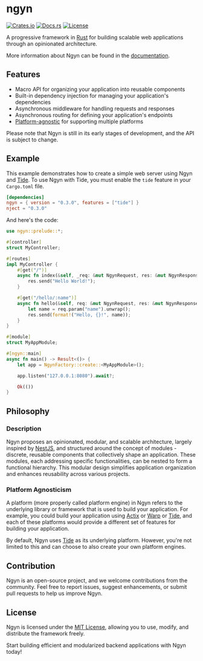 # ngyn

[![Crates.io](https://img.shields.io/crates/v/ngyn.svg)](https://crates.io/crates/ngyn)
[![Docs.rs](https://docs.rs/ngyn/badge.svg)](https://ngyn.rs)
[![License](https://img.shields.io/badge/license-MIT-blue.svg)](LICENSE.md)

A progressive framework in [Rust](https://www.rust-lang.org/) for building scalable web applications through an opinionated architecture.

More information about Ngyn can be found in the [documentation](https://ngyn.rs).

## Features

- Macro API for organizing your application into reusable components
- Built-in dependency injection for managing your application's dependencies
- Asynchronous middleware for handling requests and responses
- Asynchronous routing for defining your application's endpoints
- [Platform-agnostic](#platform-agnosticism) for supporting multiple platforms

Please note that Ngyn is still in its early stages of development, and the API is subject to change.

## Example

This example demonstrates how to create a simple web server using Ngyn and [Tide](https://docs.rs/tide). To use Ngyn with Tide, you must enable the `tide` feature in your `Cargo.toml` file.

```toml
[dependencies]
ngyn = { version = "0.3.0", features = ["tide"] }
nject = "0.3.0"
```

And here's the code:

```rust
use ngyn::prelude::*;

#[controller]
struct MyController;

#[routes]
impl MyController {
    #[get("/")]
    async fn index(&self, _req: &mut NgynRequest, res: &mut NgynResponse) {
        res.send("Hello World!");
    }

    #[get("/hello/:name")]
    async fn hello(&self, req: &mut NgynRequest, res: &mut NgynResponse) {
        let name = req.param("name").unwrap();
        res.send(format!("Hello, {}!", name));
    }
}

#[module]
struct MyAppModule;

#[ngyn::main]
async fn main() -> Result<()> {
    let app = NgynFactory::create::<MyAppModule>();

    app.listen("127.0.0.1:8080").await?;

    Ok(())
}
```

## Philosophy

### Description

Ngyn proposes an opinionated, modular, and scalable architecture, largely inspired by [NestJS](https://nestjs.com/), and structured around the concept of modules - discrete, reusable components that collectively shape an application. These modules, each addressing specific functionalities, can be nested to form a functional hierarchy. This modular design simplifies application organization and enhances reusability across various projects.

### Platform Agnosticism

A platform (more properly called platform engine) in Ngyn refers to the underlying library or framework that is used to build your application. For example, you could build your application using [Actix](https://actix.rs/) or [Warp](https://docs.rs/warp) or [Tide](https://docs.rs/tide), and each of these platforms would provide a different set of features for building your application.

By default, Ngyn uses [Tide](https://docs.rs/tide) as its underlying platform. However, you're not limited to this and can choose to also create your own platform engines.

## Contribution

Ngyn is an open-source project, and we welcome contributions from the community. Feel free to report issues, suggest enhancements, or submit pull requests to help us improve Ngyn.

## License

Ngyn is licensed under the [MIT License](LICENSE.md), allowing you to use, modify, and distribute the framework freely.

Start building efficient and modularized backend applications with Ngyn today!